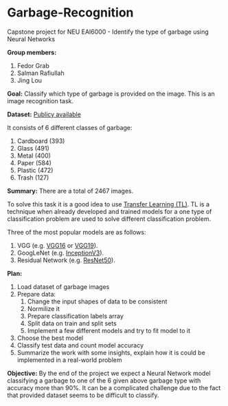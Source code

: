 # Garbage-Recognition
Capstone project for NEU EAI6000 - Identify the type of garbage using Neural Networks

__Group members:__
1. Fedor Grab
2. Salman Rafiullah
3. Jing Lou

__Goal:__
Classify which type of garbage is provided on the image. This is an image recognition task.

__Dataset:__
[Publicy available](https://www.kaggle.com/asdasdasasdas/garbage-classification)

It consists of 6 different classes of garbage:
1. Cardboard (393)
1. Glass (491)
1. Metal (400)
1. Paper (584)
1. Plastic (472)
1. Trash (127)

__Summary:__
There are a total of 2467 images.

To solve this task it is a good idea to use [Transfer Learning (TL)](https://machinelearningmastery.com/how-to-use-transfer-learning-when-developing-convolutional-neural-network-models/). TL is a technique when already developed and trained models for a one type of classification problem are used to solve different classification problem.

Three of the most popular models are as follows:

1. VGG (e.g. [VGG16](https://www.kaggle.com/keras/vgg16) or [VGG19](https://www.kaggle.com/keras/vgg19)).
1. GoogLeNet (e.g. [InceptionV3](https://software.intel.com/en-us/articles/inception-v3-deep-convolutional-architecture-for-classifying-acute-myeloidlymphoblastic)).
1. Residual Network (e.g. [ResNet50](https://www.kaggle.com/keras/resnet50)).

__Plan:__
1. Load dataset of garbage images
1. Prepare data:
    1. Change the input shapes of data to be consistent
    1. Normilize it
    1. Prepare classification labels array
    1. Split data on train and split sets
    1. Implement a few different models and try to fit model to it
1. Choose the best model
1. Classify test data and count model accuracy
1. Summarize the work with some insights, explain how it is could be implemented in a real-world problem

__Objective:__
By the end of the project we expect a Neural Network model classifying a garbage to one of the 6 given above garbage type with accuracy more than 90%. It can be a complicated challenge due to the fact that provided dataset seems to be difficult to classify.

